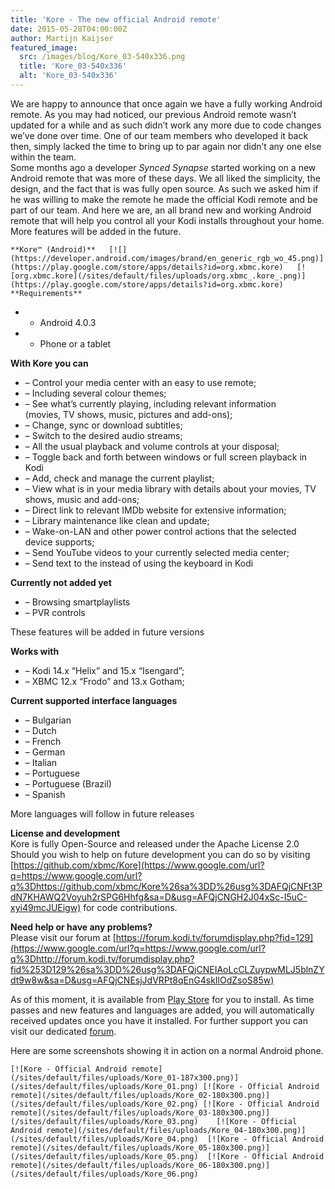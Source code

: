 ```yaml
---
title: 'Kore - The new official Android remote'
date: 2015-05-28T04:00:00Z
author: Martijn Kaijser
featured_image:
  src: /images/blog/Kore_03-540x336.png
  title: 'Kore_03-540x336'
  alt: 'Kore_03-540x336'
---
```

We are happy to announce that once again we have a fully working Android remote. As you may had noticed, our previous Android remote wasn’t updated for a while and as such didn’t work any more due to code changes we’ve done over time. One of our team members who developed it back then, simply lacked the time to bring up to par again nor didn’t any one else within the team.  
 Some months ago a developer *Synced Synapse* started working on a new Android remote that was more of these days. We all liked the simplicity, the design, and the fact that is was fully open source. As such we asked him if he was willing to make the remote he made the official Kodi remote and be part of our team. And here we are, an all brand new and working Android remote that will help you control all your Kodi installs throughout your home. More features will be added in the future.

    **Kore™ (Android)**   [![](https://developer.android.com/images/brand/en_generic_rgb_wo_45.png)](https://play.google.com/store/apps/details?id=org.xbmc.kore)   [![org.xbmc.kore](/sites/default/files/uploads/org.xbmc_.kore_.png)](https://play.google.com/store/apps/details?id=org.xbmc.kore)    **Requirements**

 
 * - Android 4.0.3
 * - Phone or a tablet
 
 **With Kore you can**

 
 * – Control your media center with an easy to use remote;
 * – Including several colour themes;
 * – See what’s currently playing, including relevant information  
 (movies, TV shows, music, pictures and add-ons);
 * – Change, sync or download subtitles;
 * – Switch to the desired audio streams;
 * – All the usual playback and volume controls at your disposal;
 * – Toggle back and forth between windows or full screen playback in Kodi
 * – Add, check and manage the current playlist;
 * – View what is in your media library with details about your movies, TV shows, music and add-ons;
 * – Direct link to relevant IMDb website for extensive information;
 * – Library maintenance like clean and update;
 * – Wake-on-LAN and other power control actions that the selected device supports;
 * – Send YouTube videos to your currently selected media center;
 * – Send text to the instead of using the keyboard in Kodi
 
 **Currently not added yet**

 
 * – Browsing smartplaylists
 * – PVR controls
 
 These features will be added in future versions

 **Works with**

 
 * – Kodi 14.x “Helix” and 15.x “Isengard”;
 * – XBMC 12.x “Frodo” and 13.x Gotham;
 
 **Current supported interface languages**

 
 * – Bulgarian
 * – Dutch
 * – French
 * – German
 * – Italian
 * – Portuguese
 * – Portuguese (Brazil)
 * – Spanish
 
 More languages will follow in future releases

 **License and development**  
 Kore is fully Open-Source and released under the Apache License 2.0  
 Should you wish to help on future development you can do so by visiting [https://github.com/xbmc/Kore](https://www.google.com/url?q=https://www.google.com/url?q%3Dhttps://github.com/xbmc/Kore%26sa%3DD%26usg%3DAFQjCNFt3PdN7KHAWQ2Voyuh2rSPG6Hhfg&sa=D&usg=AFQjCNGH2J04xSc-I5uC-xyi49mcJUEigw) for code contributions.

 **Need help or have any problems?**  
 Please visit our forum at [https://forum.kodi.tv/forumdisplay.php?fid=129](https://www.google.com/url?q=https://www.google.com/url?q%3Dhttp://forum.kodi.tv/forumdisplay.php?fid%253D129%26sa%3DD%26usg%3DAFQjCNEIAoLcCLZuypwMLJ5blnZYdt9w8w&sa=D&usg=AFQjCNEsjJdVRPt8qEnG4skIlOdZsoS85w)

 As of this moment, it is available from [Play Store](https://play.google.com/store/apps/details?id=org.xbmc.kore) for you to install. As time passes and new features and languages are added, you will automatically received updates once you have it installed. For further support you can visit our dedicated [forum](https://forum.kodi.tv/forumdisplay.php?fid=129).

 Here are some screenshots showing it in action on a normal Android phone.

    [![Kore - Official Android remote](/sites/default/files/uploads/Kore_01-187x300.png)](/sites/default/files/uploads/Kore_01.png) [![Kore - Official Android remote](/sites/default/files/uploads/Kore_02-180x300.png)](/sites/default/files/uploads/Kore_02.png) [![Kore - Official Android remote](/sites/default/files/uploads/Kore_03-180x300.png)](/sites/default/files/uploads/Kore_03.png)    [![Kore - Official Android remote](/sites/default/files/uploads/Kore_04-180x300.png)](/sites/default/files/uploads/Kore_04.png)  [![Kore - Official Android remote](/sites/default/files/uploads/Kore_05-180x300.png)](/sites/default/files/uploads/Kore_05.png)  [![Kore - Official Android remote](/sites/default/files/uploads/Kore_06-180x300.png)](/sites/default/files/uploads/Kore_06.png)    